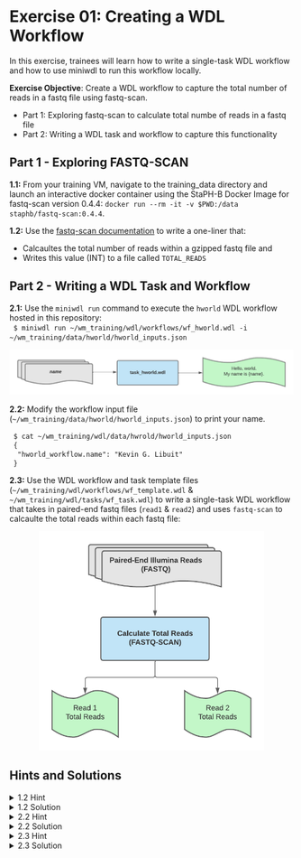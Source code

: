 # Exercise 01: Creating a WDL Workflow

In this exercise, trainees will learn how to write a single-task WDL workflow and how to use miniwdl to run this workflow locally. 

**Exercise Objective**: Create a WDL workflow to capture the total number of reads in a fastq file using fastq-scan. 
- Part 1: Exploring fastq-scan to calculate total numbe of reads in a fastq file
- Part 2: Writing a WDL task and workflow to capture this functionality  

## Part 1 - Exploring FASTQ-SCAN
**1.1:** From your training VM, navigate to the training_data directory and launch an interactive docker container using the StaPH-B Docker Image for fastq-scan version 0.4.4: ```docker run --rm -it -v $PWD:/data staphb/fastq-scan:0.4.4```.

**1.2:** Use the [fastq-scan documentation](https://github.com/rpetit3/fastq-scan/blob/master/README.md) to write a one-liner that:
- Calcaultes the total number of reads within a gzipped fastq file and 
- Writes this value (INT) to a file called `TOTAL_READS`

## Part 2 - Writing a WDL Task and Workflow<br />

**2.1:** Use the `miniwdl run` command to execute the `hworld` WDL workflow hosted in this repository:<br />
  ` $ miniwdl run ~/wm_training/wdl/workflows/wf_hworld.wdl -i ~/wm_training/data/hworld/hworld_inputs.json`

<p align="center">
  <img src="../images/hworld_workflow.png" width="900" class="center">
</p>

**2.2:** Modify the workflow input file (`~/wm_training/data/hworld/hworld_inputs.json`) to print your name.

```
 $ cat ~/wm_training/wdl/data/hwrold/hworld_inputs.json
 {
  "hworld_workflow.name": "Kevin G. Libuit"
 }
```

**2.3:** Use the WDL workflow and task template files (`~/wm_training/wdl/workflows/wf_template.wdl` & `~/wm_training/wdl/tasks/wf_task.wdl`) to write a single-task WDL workflow that takes in paired-end fastq files (`read1` & `read2`) and uses `fastq-scan` to calcaulte the total reads within each fastq file:

<p align="center">
  <img src="../images/fastq-scan_workflow.png" width="400" class="center">
</p>

## Hints and Solutions
<details>
 <summary> 1.2 Hint
 </summary><br />
 
 The total number of reads is captured as `qc_stats.read_total` in the `fastq-scan` output json file. Think of ways to parse the fastq-scan output file to capture this value.
 
 Check out the [fastq-scan StaPH-B Docker Builds README.md](https://github.com/StaPH-B/docker-builds/tree/master/fastq-scan/0.4.4) before seeing the final solution!

</details>

<details>
 <summary> 1.2 Solution 
 </summary><br />   

One approach could be to concatenate the gzipped fastq file with `zcat`, pipe it into fastq-scan, and then pipe fastq-scan json output into the `jq` tool to query for `qc_stats.read_total`:<br />
   
`$ zcat {read_file} |  fastq-scan | jq .qc_stats.read_total > TOTAL_READS`

</details>

<details>
 <summary> 2.2 Hint
 </summary><br />
 
 How does the hworld_inputs.json file define the `name` input attribute?

</details>

<details>
  <summary> 2.2 Solution 
   </summary><br />

   By modifying the string `"Kevin G. Libuit"` the input file can be modified to print any name, *e.g.*:<br />

```
 $ cat ~/wm_training/wdl/data/hwrold/hworld_inputs.json
 {
  "hworld_workflow.name": "John Doe"
 }
```

</details>

<details>
 <summary> 2.3 Hint
 </summary><br />
 
Here's a potential start to  `task_fastq_scan.wdl` file:

```
task fastq_scan_task {
  meta {
    # task metadata
    description: "Task to run fastq_scan"
  }
  input {
    # task inputs
    File read1
    File read2
    String docker = "staphb/fastq-scan:0.4.4"
    Int cpu = 2
    Int memory = 2
  }
```

With these input attributes, how can we construct a `command` block to execute the appropriate `fastq-scan` command? What information needs to be defined in the `runtime` block?

</details>

<details>
  <summary> 2.3 Solution 
  </summary><br />
  
Check the following files in the [`solutions` branch](https://github.com/theiagen/wm_training/tree/solutions) of this repository: 
    - [`wm_training/wdl/tasks/task_fastq_scan.wdl`](https://github.com/theiagen/wm_training/blob/solutions/wdl/tasks/task_fastq_scan.wdl)
    - [`wm_training/wdl/workflows/wf_fastq_scan.wdl`](https://github.com/theiagen/wm_training/blob/solutions/wdl/workflows/wf_fastq_scan.wdl)

</details>
